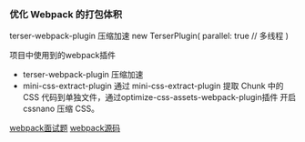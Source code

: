### 优化 Webpack 的打包体积

terser-webpack-plugin 压缩加速
new TerserPlugin(
  parallel: true   // 多线程
)

项目中使用到的webpack插件
- terser-webpack-plugin 压缩加速
- mini-css-extract-plugin
通过 mini-css-extract-plugin 提取 Chunk 中的 CSS 代码到单独文件，通过optimize-css-assets-webpack-plugin插件 开启 cssnano 压缩 CSS。


[webpack面试题](https://juejin.im/post/5e6f4b4e6fb9a07cd443d4a5)
[webpack源码](https://juejin.im/post/5e1b2f77e51d454d5177a69d)
